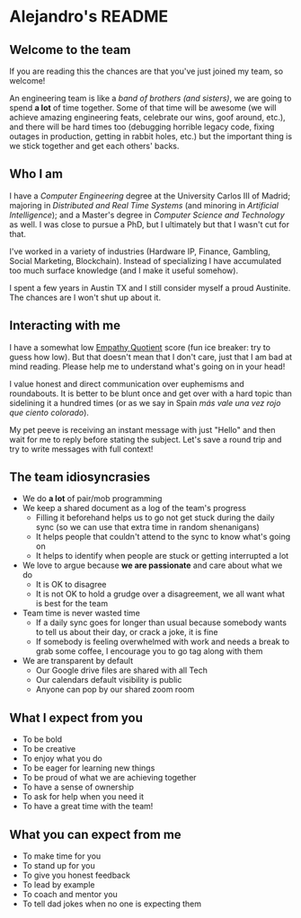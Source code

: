 # Alejandro's README

## Welcome to the team

If you are reading this the chances are that you've just joined my team, so welcome!

An engineering team is like a *band of brothers (and sisters)*, we are going to spend **a lot** of time together. Some of that time will be awesome (we will achieve amazing engineering feats, celebrate our wins, goof around, etc.), and there will be hard times too (debugging horrible legacy code, fixing outages in production, getting in rabbit holes, etc.) but the important thing is we stick together and get each others' backs.

## Who I am

I have a *Computer Engineering* degree at the University Carlos III of Madrid; majoring in *Distributed and Real Time Systems* (and minoring in *Artificial Intelligence*); and a Master's degree in *Computer Science and Technology* as well. I was close to pursue a PhD, but I ultimately but that I wasn't cut for that.

I've worked in a variety of industries (Hardware IP, Finance, Gambling, Social Marketing, Blockchain). Instead of specializing I have accumulated too much surface knowledge (and I make it useful somehow).

I spent a few years in Austin TX and I still consider myself a proud Austinite. The chances are I won't shut up about it.

## Interacting with me

I have a somewhat low [Empathy Quotient](https://psychology-tools.com/test/empathy-quotient) score (fun ice breaker: try to guess how low). But that doesn't mean that I don't care, just that I am bad at mind reading. Please help me to understand what's going on in your head!

I value honest and direct communication over euphemisms and roundabouts. It is better to be blunt once and get over with a hard topic than sidelining it a hundred times (or as we say in Spain *más vale una vez rojo que ciento colorado*).

My pet peeve is receiving an instant message with just "Hello" and then wait for me to reply before stating the subject. Let's save a round trip and try to write messages with full context!

## The team idiosyncrasies

- We do **a lot** of pair/mob programming
- We keep a shared document as a log of the team's progress
  - Filling it beforehand helps us to go not get stuck during the daily sync (so we can use that extra time in random shenanigans)
  - It helps people that couldn't attend to the sync to know what's going on
  - It helps to identify when people are stuck or getting interrupted a lot
- We love to argue because **we are passionate** and care about what we do
  - It is OK to disagree
  - It is not OK to hold a grudge over a disagreement, we all want what is best for the team
- Team time is never wasted time
  - If a daily sync goes for longer than usual because somebody wants to tell us about their day, or crack a joke, it is fine
  - If somebody is feeling overwhelmed with work and needs a break to grab some coffee, I encourage you to go tag along with them
- We are transparent by default
  - Our Google drive files are shared with all Tech
  - Our calendars default visibility is public
  - Anyone can pop by our shared zoom room

## What I expect from you

- To be bold
- To be creative
- To enjoy what you do
- To be eager for learning new things
- To be proud of what we are achieving together
- To have a sense of ownership
- To ask for help when you need it
- To have a great time with the team!

## What you can expect from me

- To make time for you
- To stand up for you
- To give you honest feedback
- To lead by example
- To coach and mentor you
- To tell dad jokes when no one is expecting them
